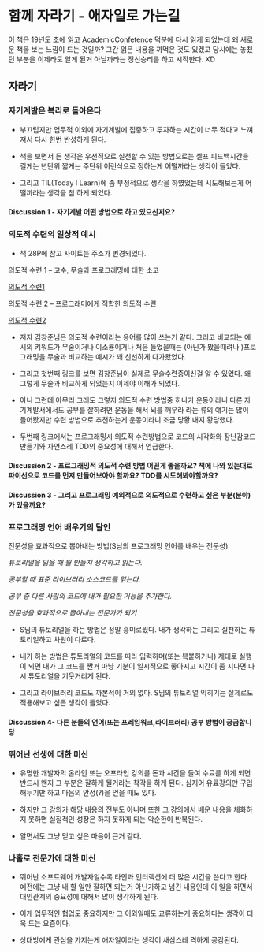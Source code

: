 # 함께 자라기 - 애자일로 가는길 

이 책은 19년도 초에 읽고 AcademicConfetence 덕분에 다시 읽게 되었는데 왜 새로운 책을 보는 느낌이 드는 것일까? 그간 읽은 내용을 까먹은 것도 있겠고 당시에는 놓쳤던 부분을 이제라도 알게 된거 아닐까라는 정신승리를 하고 시작한다. XD


## 자라기


### 자기계발은 복리로 돌아온다

* 부끄럽지만 업무적 이외에 자기계발에 집중하고 투자하는 시간이 너무 적다고 느껴져서 다시 한번 반성하게 된다.

* 책을 보면서 든 생각은 우선적으로 실천할 수 있는 방법으로는 셀프 피드백시간을 길게는 년단위 짧게는 주단위 이런식으로 정하는게 어떨까라는 생각이 들었다. 

* 그리고 TIL(Today I Learn)에 좀 부정적으로 생각을 하였었는데 시도해보는게 어떨까라는 생각을 첨 하게 되었다.

#### Discussion 1 - 자기계발 어떤 방법으로 하고 있으신지요?


### 의도적 수련의 일상적 예시

* 책 28P에 참고 사이트는 주소가 변경되었다.

의도적 수련 1 – 고수, 무술과 프로그래밍에 대한 소고

<a href="https://blog.insightbook.co.kr/2018/12/10/%ec%9d%98%eb%8f%84%ec%a0%81-%ec%88%98%eb%a0%a8-1-%ea%b3%a0%ec%88%98-%eb%ac%b4%ec%88%a0%ea%b3%bc-%ed%94%84%eb%a1%9c%ea%b7%b8%eb%9e%98%eb%b0%8d%ec%97%90-%eb%8c%80%ed%95%9c-%ec%86%8c%ea%b3%a0" target="_blank">의도적 수련1 </a>


의도적 수련 2 – 프로그래머에게 적합한 의도적 수련

<a href="https://blog.insightbook.co.kr/2018/12/06/%EC%9D%98%EB%8F%84%EC%A0%81-%EC%88%98%EB%A0%A8-2-%ED%94%84%EB%A1%9C%EA%B7%B8%EB%9E%98%EB%A8%B8%EC%97%90%EA%B2%8C-%EC%A0%81%ED%95%A9%ED%95%9C-%EC%9D%98%EB%8F%84%EC%A0%81-%EC%88%98%EB%A0%A8" target="_blank">의도적 수련2 </a>



* 저자 김창준님은 의도적 수련이라는 용어를 많이 쓰는거 같다. 그리고 비교되는 예시의 키워드가 무술이거나 이소룡이거나 처음 들었을때는 (아닌가 봤을때려나 )프로그래밍을 무술과 비교하는 예시가 꽤 신선하게 다가왔었다.

* 그리고 첫번째 링크를 보면 김창준님이 실제로 무술수련중이신걸 알 수 있었다. 왜 그렇게 무술과 비교하게 되었는지 이제야 이해가 되었다.
  
* 아니 그런데 아무리 그래도 그렇지 의도적 수련 방법중 하나가 운동이라니 다른 자기계발서에서도 공부를 잘하려면 운동을 해서 뇌를 깨우라 라는 류의 얘기는 많이 들어봤지만  수련 방법으로 추천하는게 운동이라니 조금 당황 내지 황당했다. 
  

* 두번째 링크에서는 프로그래밍시 의도적 수련방법으로 코드의 시각화와 장난감코드 만들기와 자연스레 TDD의 중요성에 대해서 언급한다.

#### Discussion 2 - 프로그래밍적 의도적 수련 방법 어떤게 좋을까요? 책에 나와 있는대로 파이선으로 코드를 먼저 만들어보아야 할까요?  TDD를 시도해봐야할까요? 

#### Discussion 3 - 그리고 프로그래밍 예외적으로 의도적으로 수련하고 싶은 부분(분야)가 있을까요? 




### 프로그래밍 언어 배우기의 달인

전문성을 효과적으로 뽑아내는 방법(S님의 프로그래밍 언어를 배우는 전문성)
  
_튜토리얼을 읽을 때 뭘 만들지 생각하고 읽는다._

_공부할 때 표준 라이브러리 소스코드를 읽는다._

_공부 중 다른 사람의 코드에 내가 필요한 기능을 추가한다._

_전문성을 효과적으로 뽑아내는 전문가가 되기_

* S님의 튜토리얼을 하는 방법은 정말 흥미로웠다. 내가 생각하는 그리고 실천하는 튜토리얼하고 차원이 다르다.
  
* 내가 하는 방법은 튜토리얼의 코드를 따라 입력하며(또는 복붙하거나) 제대로 실행이 되면 내가 그 코드를 짠거 마냥 기분이 일시적으로 좋아지고 시간이 좀 지나면 다시 튜토리얼을 기웃거리게 된다.

* 그리고 라이브러리 코드도 까본적이 거의 없다. S님의 튜토리얼 익히기는 실제로도 적용해보고 싶은 생각이 들었다.

#### Discussion  4- 다른 분들의 언어(또는 프레임워크,라이브러리) 공부 방법이 궁금합니당




### 뛰어난 선생에 대한 미신

* 유명한 개발자의 온라인 또는 오프라인 강의를 돈과 시간을 들여 수료를 하게 되면 반드시 왠지 그 부분은 잘하게 될거라는 착각을 하게 된다. 심지어 유료강의만 구입해두기만 하고 마음의 안정(?)을 얻을 때도 있다.

* 하지만 그 강의가 해당 내용의 전부도 아니며 또한 그 강의에서 배운 내용을 체화하지 못하면 실질적인 성장은 하지 못하게 되는 악순환이 반복된다.

* 알면서도 그냥 믿고 싶은 마음이 큰거 같다.



### 나홀로 전문가에 대한 미신

* 뛰어난 소프트웨어 개발자일수록 타인과 인터랙션에 더 많은 시간을 쓴다고 한다. 예전에는 그냥 내 할 일만 잘하면 되는거 아닌가하고 넘긴 내용인데 이 일을 하면서 대인관계의 중요성에 대해서 많이 생각하게 된다.

* 이게 업무적인 협업도 중요하지만 그 이외일때도 교류하는게 중요하다는 생각이 더욱 드는 요즘이다.

* 상대방에게 관심을 가지는게 애자일이라는 생각이 새삼스레 격하게 공감된다.






